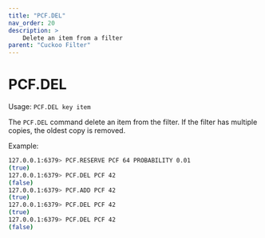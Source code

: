 ```yaml
---
title: "PCF.DEL"
nav_order: 20
description: >
    Delete an item from a filter
parent: "Cuckoo Filter"
---
```


# PCF.DEL

Usage: `PCF.DEL key item`

The `PCF.DEL` command delete an item from the filter. If the filter has multiple copies, the oldest copy is removed.

Example:

```bash
127.0.0.1:6379> PCF.RESERVE PCF 64 PROBABILITY 0.01
(true)
127.0.0.1:6379> PCF.DEL PCF 42
(false)
127.0.0.1:6379> PCF.ADD PCF 42
(true)
127.0.0.1:6379> PCF.DEL PCF 42
(true)
127.0.0.1:6379> PCF.DEL PCF 42
(false)
```
